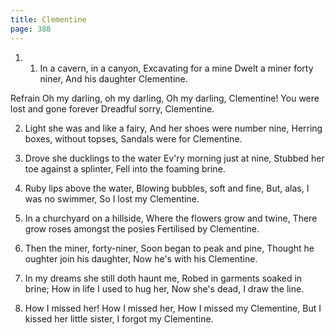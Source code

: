 ```yaml
---
title: Clementine
page: 388
---  
```



1.  1. In a cavern, in a canyon,
Excavating for a mine
Dwelt a miner forty niner,
And his daughter Clementine.


Refrain
Oh my darling, oh my darling,
Oh my darling, Clementine!
You were lost and gone forever
Dreadful sorry, Clementine.


2. Light she was and like a fairy,
And her shoes were number nine,
Herring boxes, without topses,
Sandals were for Clementine.


3. Drove she ducklings to the water
Ev'ry morning just at nine,
Stubbed her toe against a splinter,
Fell into the foaming brine.


4. Ruby lips above the water,
Blowing bubbles, soft and fine,
But, alas, I was no swimmer,
So I lost my Clementine.


5. In a churchyard on a hillside,
Where the flowers grow and twine,
There grow roses amongst the posies
Fertilised by Clementine.


6. Then the miner, forty-niner,
Soon began to peak and pine,
Thought he oughter join his daughter,
Now he's with his Clementine.


7. In my dreams she still doth haunt me,
Robed in garments soaked in brine;
How in life I used to hug her,
Now she's dead, I draw the line.


8. How I missed her! How I missed her,
How I missed my Clementine,
But I kissed her little sister,
I forgot my Clementine.